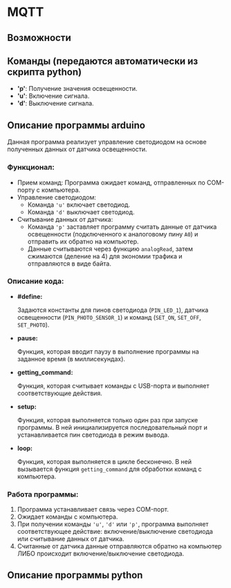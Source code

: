 # MQTT











## Возможности







## Команды (передаются автоматически из скрипта python)
- **'p'**: Получение значения освещенности.
- **'u'**: Включение сигнала.
- **'d'**: Выключение сигнала.

## Описание программы **arduino**
Данная программа реализует управление светодиодом на основе полученных данных от датчика освещенности.  

### Функционал:

* Прием команд: Программа ожидает команд, отправленных по COM-порту с компьютера. 
* Управление светодиодом:
    * Команда `'u'` включает светодиод.
    * Команда `'d'` выключает светодиод.
* Считывание данных от датчика:
    * Команда `'p'` заставляет программу считать данные от датчика освещенности (подключенного к аналоговому пину `A0`) и отправить их обратно на компьютер.
    * Данные считываются через функцию `analogRead`, затем сжимаются (деление на 4) для экономии трафика и отправляются в виде байта. 

### Описание кода:

* **#define:**

  Задаются константы для пинов светодиода (`PIN_LED_1`), датчика освещенности (`PIN_PHOTO_SENSOR_1`) и команд (`SET_ON`, `SET_OFF`, `SET_PHOTO`).

* **pause:**

  Функция, которая вводит паузу в выполнение программы на заданное время (в миллисекундах). 

* **getting_command:**

  Функция, которая считывает команды с USB-порта и выполняет соответствующие действия. 

* **setup:**

  Функция, которая выполняется только один раз при запуске программы. В ней инициализируется последовательный порт и устанавливается пин светодиода в режим вывода.

* **loop:**

  Функция, которая выполняется в цикле бесконечно. В ней вызывается функция `getting_command` для обработки команд с компьютера.

### Работа программы:

1. Программа устанавливает связь через COM-порт.
2. Ожидает команды с компьютера.
3. При получении команды `'u'`, `'d'` или `'p'`, программа выполняет соответствующее действие: включение/выключение светодиода или считывание данных от датчика.
4. Считанные от датчика данные отправляются обратно на компьютер ЛИБО происходит включение/выключение светодиода. 










## Описание программы **python**









